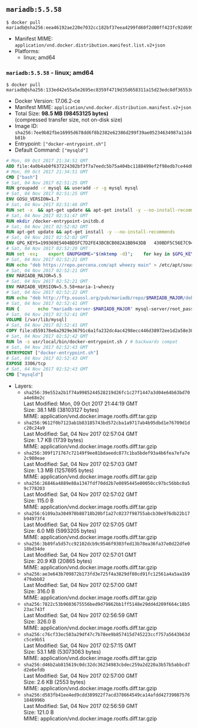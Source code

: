 ## `mariadb:5.5.58`

```console
$ docker pull mariadb@sha256:eea46192ae220e7032cc182bf37eea4299fd60f2d00ff423fc92d6951bfd543e
```

-	Manifest MIME: `application/vnd.docker.distribution.manifest.list.v2+json`
-	Platforms:
	-	linux; amd64

### `mariadb:5.5.58` - linux; amd64

```console
$ docker pull mariadb@sha256:133ed42e55a5e2695ec8359f4719d35d658311a15d23edc8df36553d41357fce
```

-	Docker Version: 17.06.2-ce
-	Manifest MIME: `application/vnd.docker.distribution.manifest.v2+json`
-	Total Size: **98.5 MB (98453125 bytes)**  
	(compressed transfer size, not on-disk size)
-	Image ID: `sha256:7ee9b82fbe16995d678dd6f8b2382e62386d299f39ae05234634987a11d4b81b`
-	Entrypoint: `["docker-entrypoint.sh"]`
-	Default Command: `["mysqld"]`

```dockerfile
# Mon, 09 Oct 2017 21:34:51 GMT
ADD file:4a0b4ab0f637224302bf3f7a7eedc5b75a404bc1188499ef2f98edb7ce44d0ed in / 
# Mon, 09 Oct 2017 21:34:51 GMT
CMD ["bash"]
# Sat, 04 Nov 2017 02:51:25 GMT
RUN groupadd -r mysql && useradd -r -g mysql mysql
# Sat, 04 Nov 2017 02:51:25 GMT
ENV GOSU_VERSION=1.7
# Sat, 04 Nov 2017 02:51:46 GMT
RUN set -x 	&& apt-get update && apt-get install -y --no-install-recommends ca-certificates wget && rm -rf /var/lib/apt/lists/* 	&& wget -O /usr/local/bin/gosu "https://github.com/tianon/gosu/releases/download/$GOSU_VERSION/gosu-$(dpkg --print-architecture)" 	&& wget -O /usr/local/bin/gosu.asc "https://github.com/tianon/gosu/releases/download/$GOSU_VERSION/gosu-$(dpkg --print-architecture).asc" 	&& export GNUPGHOME="$(mktemp -d)" 	&& gpg --keyserver ha.pool.sks-keyservers.net --recv-keys B42F6819007F00F88E364FD4036A9C25BF357DD4 	&& gpg --batch --verify /usr/local/bin/gosu.asc /usr/local/bin/gosu 	&& rm -r "$GNUPGHOME" /usr/local/bin/gosu.asc 	&& chmod +x /usr/local/bin/gosu 	&& gosu nobody true 	&& apt-get purge -y --auto-remove ca-certificates wget
# Sat, 04 Nov 2017 02:51:47 GMT
RUN mkdir /docker-entrypoint-initdb.d
# Sat, 04 Nov 2017 02:52:02 GMT
RUN apt-get update && apt-get install -y --no-install-recommends 		apt-transport-https ca-certificates 		pwgen 	&& rm -rf /var/lib/apt/lists/*
# Sat, 04 Nov 2017 02:52:02 GMT
ENV GPG_KEYS=199369E5404BD5FC7D2FE43BCBCB082A1BB943DB 	430BDF5C56E7C94E848EE60C1C4CBDCDCD2EFD2A 	4D1BB29D63D98E422B2113B19334A25F8507EFA5
# Sat, 04 Nov 2017 02:52:20 GMT
RUN set -ex; 	export GNUPGHOME="$(mktemp -d)"; 	for key in $GPG_KEYS; do 		gpg --keyserver ha.pool.sks-keyservers.net --recv-keys "$key"; 	done; 	gpg --export $GPG_KEYS > /etc/apt/trusted.gpg.d/mariadb.gpg; 	rm -r "$GNUPGHOME"; 	apt-key list
# Sat, 04 Nov 2017 02:52:21 GMT
RUN echo "deb https://repo.percona.com/apt wheezy main" > /etc/apt/sources.list.d/percona.list 	&& { 		echo 'Package: *'; 		echo 'Pin: release o=Percona Development Team'; 		echo 'Pin-Priority: 998'; 	} > /etc/apt/preferences.d/percona
# Sat, 04 Nov 2017 02:52:21 GMT
ENV MARIADB_MAJOR=5.5
# Sat, 04 Nov 2017 02:52:21 GMT
ENV MARIADB_VERSION=5.5.58+maria-1~wheezy
# Sat, 04 Nov 2017 02:52:22 GMT
RUN echo "deb http://ftp.osuosl.org/pub/mariadb/repo/$MARIADB_MAJOR/debian wheezy main" > /etc/apt/sources.list.d/mariadb.list 	&& { 		echo 'Package: *'; 		echo 'Pin: release o=MariaDB'; 		echo 'Pin-Priority: 999'; 	} > /etc/apt/preferences.d/mariadb
# Sat, 04 Nov 2017 02:52:41 GMT
RUN { 		echo "mariadb-server-$MARIADB_MAJOR" mysql-server/root_password password 'unused'; 		echo "mariadb-server-$MARIADB_MAJOR" mysql-server/root_password_again password 'unused'; 	} | debconf-set-selections 	&& apt-get update 	&& apt-get install -y 		"mariadb-server=$MARIADB_VERSION" 		percona-xtrabackup 		socat 	&& rm -rf /var/lib/apt/lists/* 	&& sed -ri 's/^user\s/#&/' /etc/mysql/my.cnf /etc/mysql/conf.d/* 	&& rm -rf /var/lib/mysql && mkdir -p /var/lib/mysql /var/run/mysqld 	&& chown -R mysql:mysql /var/lib/mysql /var/run/mysqld 	&& chmod 777 /var/run/mysqld 	&& find /etc/mysql/ -name '*.cnf' -print0 		| xargs -0 grep -lZE '^(bind-address|log)' 		| xargs -rt -0 sed -Ei 's/^(bind-address|log)/#&/' 	&& echo '[mysqld]\nskip-host-cache\nskip-name-resolve' > /etc/mysql/conf.d/docker.cnf
# Sat, 04 Nov 2017 02:52:41 GMT
VOLUME [/var/lib/mysql]
# Sat, 04 Nov 2017 02:52:41 GMT
COPY file:d559178e6a2929e36791c6a1fa232dc4ac4298ecc446d38972ee1d2a58e30621 in /usr/local/bin/ 
# Sat, 04 Nov 2017 02:52:42 GMT
RUN ln -s usr/local/bin/docker-entrypoint.sh / # backwards compat
# Sat, 04 Nov 2017 02:52:43 GMT
ENTRYPOINT ["docker-entrypoint.sh"]
# Sat, 04 Nov 2017 02:52:43 GMT
EXPOSE 3306/tcp
# Sat, 04 Nov 2017 02:52:43 GMT
CMD ["mysqld"]
```

-	Layers:
	-	`sha256:39e552a2b1f74a9985244528219d26fc1c27f1447a3d04e64b63bd70a4e68e2c`  
		Last Modified: Mon, 09 Oct 2017 21:44:19 GMT  
		Size: 38.1 MB (38103127 bytes)  
		MIME: application/vnd.docker.image.rootfs.diff.tar.gzip
	-	`sha256:9612f0b7123ab1b83185743bd572cba1a9717ab4b95dbd1e76709d1dc20c24a9`  
		Last Modified: Sat, 04 Nov 2017 02:57:04 GMT  
		Size: 1.7 KB (1739 bytes)  
		MIME: application/vnd.docker.image.rootfs.diff.tar.gzip
	-	`sha256:309f171767c72149f9ee81bdaeedc877c1ba5bdef93a4b6fea7efa7e2c980eae`  
		Last Modified: Sat, 04 Nov 2017 02:57:03 GMT  
		Size: 1.3 MB (1257695 bytes)  
		MIME: application/vnd.docker.image.rootfs.diff.tar.gzip
	-	`sha256:26846a4889e88a1347fdf70dd2b7e0895445e00050cc97bc56bbc0a59c778203`  
		Last Modified: Sat, 04 Nov 2017 02:57:02 GMT  
		Size: 115.0 B  
		MIME: application/vnd.docker.image.rootfs.diff.tar.gzip
	-	`sha256:6109a3a304970b88718b20bf1a27c0237f98755abcb30e976db22b17b94973f4`  
		Last Modified: Sat, 04 Nov 2017 02:57:05 GMT  
		Size: 6.0 MB (5993205 bytes)  
		MIME: application/vnd.docker.image.rootfs.diff.tar.gzip
	-	`sha256:3b89fa5d57cc92102dcb9c9546f9303fed13b78ea36fa37e0d22dfe018bd34de`  
		Last Modified: Sat, 04 Nov 2017 02:57:01 GMT  
		Size: 20.9 KB (20865 bytes)  
		MIME: application/vnd.docker.image.rootfs.diff.tar.gzip
	-	`sha256:ae3e643b709872b173fd3e725f4a3829df80cd91fc12561a4a5aa1b9479abb82`  
		Last Modified: Sat, 04 Nov 2017 02:57:00 GMT  
		Size: 316.0 B  
		MIME: application/vnd.docker.image.rootfs.diff.tar.gzip
	-	`sha256:7822c53b9603675556bed9d79862bb1ff5148e29dd4d209f664c18b523ac743f`  
		Last Modified: Sat, 04 Nov 2017 02:56:59 GMT  
		Size: 326.0 B  
		MIME: application/vnd.docker.image.rootfs.diff.tar.gzip
	-	`sha256:c76cf33ec503a29df47c7b78ee9b857415d745223ccf757a5643b63dc5ce9b51`  
		Last Modified: Sat, 04 Nov 2017 02:57:15 GMT  
		Size: 53.1 MB (53073063 bytes)  
		MIME: application/vnd.docker.image.rootfs.diff.tar.gzip
	-	`sha256:d46b2ab815619c0dc32dc36234983cbdec259a2d220a3b57b5abbcd7d2e6efdb`  
		Last Modified: Sat, 04 Nov 2017 02:57:00 GMT  
		Size: 2.6 KB (2553 bytes)  
		MIME: application/vnd.docker.image.rootfs.diff.tar.gzip
	-	`sha256:d583fb41ee4ed9cdd389922f7acd378664549ca14afdd427390875761846996b`  
		Last Modified: Sat, 04 Nov 2017 02:56:59 GMT  
		Size: 121.0 B  
		MIME: application/vnd.docker.image.rootfs.diff.tar.gzip
